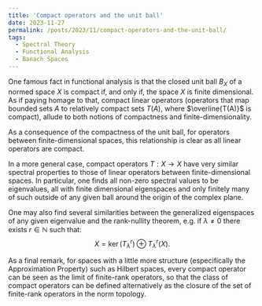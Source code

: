 ```yaml
---
title: 'Compact operators and the unit ball'
date: 2023-11-27
permalink: /posts/2023/11/compact-operators-and-the-unit-ball/
tags:
  - Spectral Theory
  - Functional Analysis
  - Banach Spaces
---
```


One famous fact in functional analysis is that the closed unit ball $B_X$ of a normed space $X$ is compact if, and only if, the space $X$ is finite dimensional.
As if paying homage to that, compact linear operators (operators that map bounded sets $A$ to relatively compact sets $T(A)$, where $\overline{T(A)}$ is compact), allude to both notions of compactness and finite-dimensionality.

As a consequence of the compactness of the unit ball, for operators between finite-dimensional spaces, this relationship is clear as all linear operators are compact.

In a more general case, compact operators $T:X \to X$ have very similar spectral properties to those of linear operators between finite-dimensional spaces. In particular, one finds all non-zero spectral values to be eigenvalues, all with finite dimensional eigenspaces and only finitely many of such outside of any given ball around the origin of the complex plane. 

One may also find several similarities between the generalized eigenspaces of any given eigenvalue and the rank-nullity theorem, e.g. if $\lambda\neq 0$ there exists $r \in \mathbb{N}$ such that:
$$X= \ker(T_\lambda^r)\oplus T_\lambda^r(X).$$

As a final remark, for spaces with a little more structure (especifically the Approximation Property) such as Hilbert spaces, every compact operator can be seen as the limit of finite-rank operators, so that the class of compact operators can be defined alternatively as the closure of the set of finite-rank operators in the norm topology.
